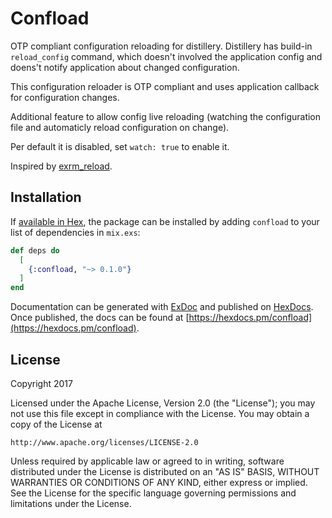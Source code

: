 # Confload

OTP compliant configuration reloading for distillery. Distillery has build-in
`reload_config` command, which doesn't involved the application config and doens't
notify application about changed configuration.

This configuration reloader is OTP compliant and uses application callback for
configuration changes.

Additional feature to allow config live reloading (watching the configuration file and
automaticly reload configuration on change).

Per default it is disabled, set `watch: true` to enable it.

Inspired by [exrm_reload](https://github.com/xerions/exrm_reload).

## Installation

If [available in Hex](https://hex.pm/docs/publish), the package can be installed
by adding `confload` to your list of dependencies in `mix.exs`:

```elixir
def deps do
  [
    {:confload, "~> 0.1.0"}
  ]
end
```

Documentation can be generated with [ExDoc](https://github.com/elixir-lang/ex_doc)
and published on [HexDocs](https://hexdocs.pm). Once published, the docs can
be found at [https://hexdocs.pm/confload](https://hexdocs.pm/confload).

## License

Copyright 2017

Licensed under the Apache License, Version 2.0 (the "License");
you may not use this file except in compliance with the License.
You may obtain a copy of the License at

    http://www.apache.org/licenses/LICENSE-2.0

Unless required by applicable law or agreed to in writing, software
distributed under the License is distributed on an "AS IS" BASIS,
WITHOUT WARRANTIES OR CONDITIONS OF ANY KIND, either express or implied.
See the License for the specific language governing permissions and
limitations under the License.
